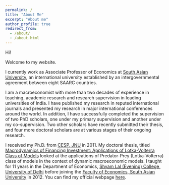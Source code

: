 ```yaml
---
permalink: /
title: "About Me"
excerpt: "About me"
author_profile: true
redirect_from: 
  - /about/
  - /about.html
---
```


Hi!

Welcome to my website.

I currently work as Associate Professor of Economics at [South Asian University](http://www.sau.int/), an international university established by an intergovernmental agreement between eight SAARC countries. 

I am a macroeconomist with more than two decades of experience in teaching, academic research and research supervision in leading universities of India. I have published my research in reputed international journals and presented my research in major international conferences around the world. In addition, I have successfully completed the supervision of two PhD scholars, one under my primary supervision and another under my co-supervision. Two other scholars have recently submitted their thesis, and four more doctoral scholars are at various stages of their ongoing research.

I received my Ph.D. from [CESP, JNU](https://www.jnu.ac.in/sss/cesp) in 2011. My doctoral thesis, titled [Macrodynamics of Financing Investment: Applications of Lotka-Volterra Class of Models](https://shodhganga.inflibnet.ac.in/handle/10603/16631) looked at the applications of Predator-Prey (Lotka-Volterra) class of models in the context of dynamic macroeconomic models. I taught for 11 years in the Department of Economics, [Shyam Lal (Evening) College, University of Delhi](https://shyamlale.du.ac.in/) before joining the [Faculty of Economics, South Asian University](https://sau.int/faculty-of-economics-fe/) in 2012. You can find my official webpage [here](https://sau.int/faculty/soumya-datta/).





